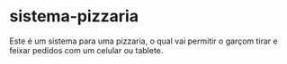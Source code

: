 # sistema-pizzaria
 Este é um sistema para uma pizzaria, o qual vai permitir o garçom tirar e feixar pedidos com um celular ou tablete.
